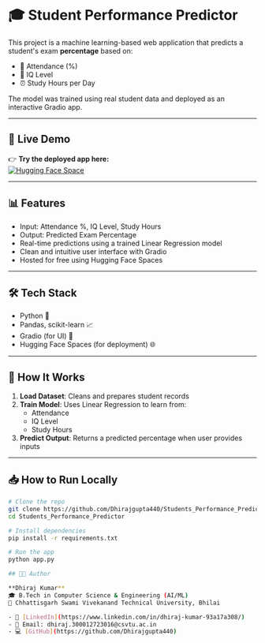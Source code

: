 # 🎓 Student Performance Predictor

This project is a machine learning-based web application that predicts a student's exam **percentage** based on:
- 📌 Attendance (%)
- 🧠 IQ Level
- ⏰ Study Hours per Day

The model was trained using real student data and deployed as an interactive Gradio app.

---

## 🚀 Live Demo

👉 **Try the deployed app here:**  
[![Hugging Face Space](https://img.shields.io/badge/Gradio-Live-green?logo=HuggingFace)](https://huggingface.co/spaces/Dhirajgupta440/Students_Performance_Predictor)

---

## 📊 Features

- Input: Attendance %, IQ Level, Study Hours
- Output: Predicted Exam Percentage
- Real-time predictions using a trained Linear Regression model
- Clean and intuitive user interface with Gradio
- Hosted for free using Hugging Face Spaces

---

## 🛠️ Tech Stack

- Python 🐍
- Pandas, scikit-learn 📈
- Gradio (for UI) 🎨
- Hugging Face Spaces (for deployment) 🌐

---

## 🧪 How It Works

1. **Load Dataset**: Cleans and prepares student records
2. **Train Model**: Uses Linear Regression to learn from:
   - Attendance
   - IQ Level
   - Study Hours
3. **Predict Output**: Returns a predicted percentage when user provides inputs

---

## 📥 How to Run Locally

```bash
# Clone the repo
git clone https://github.com/Dhirajgupta440/Students_Performance_Predictor.git
cd Students_Performance_Predictor

# Install dependencies
pip install -r requirements.txt

# Run the app
python app.py

## 👨‍💻 Author

**Dhiraj Kumar**  
🎓 B.Tech in Computer Science & Engineering (AI/ML)  
📍 Chhattisgarh Swami Vivekanand Technical University, Bhilai  

- 🔗 [LinkedIn](https://www.linkedin.com/in/dhiraj-kumar-93a17a308/)
- 📧 Email: dhiraj.300012723016@csvtu.ac.in
- 💻 [GitHub](https://github.com/Dhirajgupta440)

